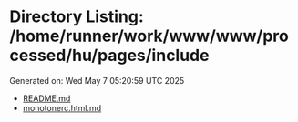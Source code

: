 # Directory Listing: /home/runner/work/www/www/processed/hu/pages/include
Generated on: Wed May  7 05:20:59 UTC 2025

- [README.md](README.md)
- [monotonerc.html.md](monotonerc.html.md)
